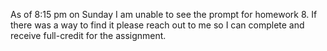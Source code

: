 As of 8:15 pm on Sunday I am unable to see the prompt for homework 8. If there was a way to find it please reach out to me so I can complete and receive full-credit for the assignment.
